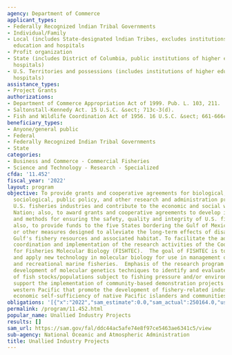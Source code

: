 ```yaml
---
agency: Department of Commerce
applicant_types:
- Federally Recognized lndian Tribal Governments
- Individual/Family
- Local (includes State-designated lndian Tribes, excludes institutions of higher
  education and hospitals
- Profit organization
- State (includes District of Columbia, public institutions of higher education and
  hospitals)
- U.S. Territories and possessions (includes institutions of higher education and
  hospitals)
assistance_types:
- Project Grants
authorizations:
- Department of Commerce Appropriation Act of 1999. Pub. L. 103, 211.
- Saltonstall-Kennedy Act. 15 U.S.C. &sect; 713c-3(d).
- Fish and Wildlife Coordination Act of 1956. 16 U.S.C. &sect; 661-666c.
beneficiary_types:
- Anyone/general public
- Federal
- Federally Recognized Indian Tribal Governments
- State
categories:
- Business and Commerce - Commercial Fisheries
- Science and Technology - Research - Specialized
cfda: '11.452'
fiscal_year: '2022'
layout: program
objective: To provide grants and cooperative agreements for biological, economic,
  sociological, public policy, and other research and administration projects to benefit
  U.S. fisheries industries and contribute to the economic and social welfare of the
  Nation; also, to award grants and cooperative agreements to develop innovative approaches
  and methods for ensuring the safety, quality and integrity of U.S. fishery products;
  also, to provide funds to the five States bordering the Gulf of Mexico, for projects
  or other measures designed to alleviate the long-term effects of disasters on the
  Gulf's fishery resources and associated habitat. To facilitate the administration,
  coordination and implementation of the research activities of the Cooperative Institute
  for Fisheries Molecular Biology (FISHTEC).  The goal of FISHTEC is to develop, test,
  and apply new technology in molecular biology for use in management of commercial
  and recreational marine fisheries.  Emphasis of the research program is placed on
  development of molecular genetics techniques to identify and evaluate the status
  of fish stocks/populations subject to fishing pressure and/or environmental impacts.  To
  support the implementation of community-based demonstration projects in the U.S.
  western Pacific that promote the development of fishery-related industries and the
  economic self-sufficiency of native Pacific islanders and communities.
obligations: '[{"x":"2022","sam_estimate":0.0,"sam_actual":250164.0,"usa_spending_actual":249416.59},{"x":"2023","sam_estimate":535627.0,"sam_actual":0.0,"usa_spending_actual":209861.69},{"x":"2024","sam_estimate":590000.0,"sam_actual":0.0,"usa_spending_actual":0.0}]'
permalink: /program/11.452.html
popular_name: Unallied Industry Projects
results: []
sam_url: https://sam.gov/fal/ddc44ac5afe74e8f97ce5463ae6341c5/view
sub-agency: National Oceanic and Atmospheric Administration
title: Unallied Industry Projects
---
```

